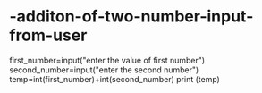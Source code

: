 # -additon-of-two-number-input-from-user
first_number=input("enter the value of first number")
second_number=input("enter the second number")
temp=int(first_number)+int(second_number)
print (temp)
